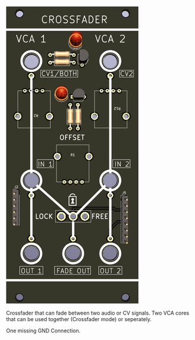 ![Crossfader](https://raw.githubusercontent.com/Fihdi/Eurorack/main/3360_CrossFader/CROSSFADER-Front.png)

Crossfader that can fade between two audio or CV signals. Two VCA cores that can be used together (Crossfader mode) or seperately.

One missing GND Connection.
